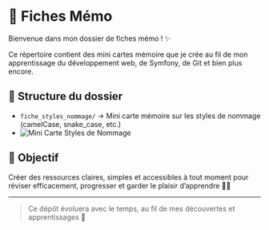 # 📁 Fiches Mémo

Bienvenue dans mon dossier de fiches mémo ! ✨

Ce répertoire contient des mini cartes mémoire que je crée au fil de mon apprentissage du développement web, de Symfony, de Git et bien plus encore.

## 📂 Structure du dossier

- `fiche_styles_nommage/` → Mini carte mémoire sur les styles de nommage (camelCase, snake_case, etc.)
- ![Mini Carte Styles de Nommage](fiche_styles_nommage/styles_nommage.png)

## 📌 Objectif

Créer des ressources claires, simples et accessibles à tout moment pour réviser efficacement, progresser et garder le plaisir d’apprendre 🧠💡

---

> Ce dépôt évoluera avec le temps, au fil de mes découvertes et apprentissages 💜
